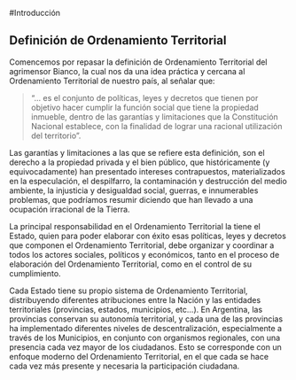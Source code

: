 #Introducción

## Definición de Ordenamiento Territorial

Comencemos por repasar la definición de Ordenamiento Territorial del agrimensor Bianco, la cual nos da una idea práctica y cercana al Ordenamiento Territorial de nuestro país, al señalar que:

> “… es el conjunto de políticas, leyes y decretos que tienen por objetivo hacer cumplir la función social que tiene la propiedad inmueble, dentro de las garantías y limitaciones que la Constitución Nacional establece, con la finalidad de lograr una racional utilización del territorio”.

Las garantías y limitaciones a las que se refiere esta definición, son el derecho a la propiedad privada y el bien público, que históricamente (y equivocadamente) han presentado intereses contrapuestos, materializados en la especulación, el despilfarro, la contaminación y destrucción del medio ambiente, la injusticia y desigualdad social, guerras, e innumerables problemas, que podríamos resumir diciendo que han llevado a una ocupación irracional de la Tierra.

La principal responsabilidad en el Ordenamiento Territorial la tiene el Estado, quien para poder elaborar con éxito esas políticas, leyes y decretos que componen el Ordenamiento Territorial, debe organizar y coordinar a todos los actores sociales, políticos y económicos, tanto en el proceso de elaboración del Ordenamiento Territorial, como en el control de su cumplimiento.

Cada Estado tiene su propio sistema de Ordenamiento Territorial, distribuyendo diferentes atribuciones entre la Nación y las entidades territoriales (provincias, estados, municipios, etc...). En Argentina, las provincias conservan su autonomía territorial, y cada una de las provincias ha implementado diferentes niveles de descentralización, especialmente a través de los Municipios, en conjunto con organismos regionales, con una presencia cada vez mayor de los ciudadanos. Esto se corresponde con un enfoque moderno del Ordenamiento Territorial, en el que cada se hace cada vez más presente y necesaria la participación ciudadana.

